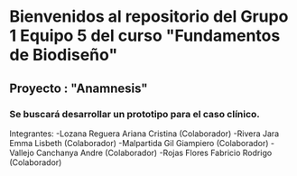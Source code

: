 # Bienvenidos al repositorio del Grupo 1 Equipo 5 del curso "Fundamentos de Biodiseño"
## Proyecto : "Anamnesis"
### Se buscará desarrollar un prototipo para el caso clínico.
Integrantes: 
-Lozana Reguera Ariana Cristina (Colaborador)
-Rivera Jara Emma Lisbeth (Colaborador)
-Malpartida Gil Giampiero (Colaborador)
-Vallejo Canchanya Andre (Colaborador)
-Rojas Flores Fabricio Rodrigo (Colaborador)
